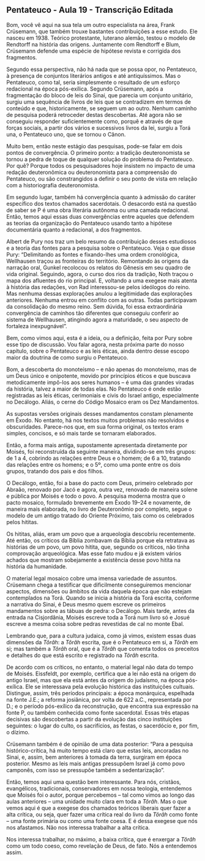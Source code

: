 ## Pentateuco - Aula 19 - Transcrição Editada

Bom, você vê aqui na sua tela um outro especialista na área, Frank Crüsemann, que também trouxe bastantes contribuições a esse estudo. Ele nasceu em 1938. Teórico protestante, luterano alemão, testou o modelo de Rendtorff na história das origens. Juntamente com Rendtorff e Blum, Crüsemann defende uma espécie de hipótese revista e corrigida dos fragmentos. 

Segundo essa perspectiva, não há nada que se possa opor, no Pentateuco, à presença de conjuntos literários antigos e até antiquíssimos. Mas o Pentateuco, como tal, seria simplesmente o resultado de um esforço redacional na época pós-exílica. Segundo Crüsemann, após a fragmentação do bloco de leis do Sinai, que parecia um conjunto unitário, surgiu uma sequência de livros de leis que se contradizem em termos de conteúdo e que, historicamente, se seguem um ao outro. Nenhum caminho de pesquisa poderá retroceder destas descobertas. Até agora não se conseguiu responder suficientemente como, porquê e através de que forças sociais, a partir dos vários e sucessivos livros da lei, surgiu a Torá una, o Pentateuco uno, que se tornou o Cânon.

Muito bem, então neste estágio das pesquisas, pode-se falar em dois pontos de convergência. O primeiro ponto: a tradição deuteronomista se tornou a pedra de toque de qualquer solução do problema do Pentateuco. Por quê? Porque todos os pesquisadores hoje insistem no impacto de uma redação deuteronômica ou deuteronomista para a compreensão do Pentateuco, ou são constrangidos a definir o seu ponto de vista em relação com a historiografia deuteronomista.

Em segundo lugar, também há convergência quanto à admissão do caráter específico dos textos chamados sacerdotais. O desacordo está na questão de saber se P é uma obra literária autônoma ou uma camada redacional. Então, temos aqui essas duas convergências entre aqueles que defendem as teorias da organização do Pentateuco usando tanto a hipótese documentária quanto a redacional, a dos fragmentos.

Albert de Pury nos traz um belo resumo da contribuição desses estudiosos e a teoria das fontes para a pesquisa sobre o Pentateuco. Veja o que disse Pury: “Delimitando as fontes e fixando-lhes uma ordem cronológica, Wellhausen traçou as fronteiras do território. Remontando às origens da narração oral, Gunkel recolocou os relatos do Gênesis em seu quadro de vida original. Seguindo, agora, o curso dos rios da tradição, Noth traçou o mapa dos afluentes do rio principal. E, voltando a uma exegese mais atenta à história das redações, von Rad interessou-se pelos ideólogos do reino. Mas nenhuma dessas explorações anulou a legitimidade das explorações anteriores. Nenhuma entrou em conflito com as outras. Todas participavam da consolidação do mesmo reino. Sem dúvida, foi essa extraordinária convergência de caminhos tão diferentes que conseguiu conferir ao sistema de Wellhausen, atingindo agora a maturidade, o seu aspecto de fortaleza inexpugnável”.

Bem, como vimos aqui, esta é a ideia, ou a definição, feita por Pury sobre esse tipo de discussão. Vou falar agora, nesta próxima parte do nosso capítulo, sobre o Pentateuco e as leis éticas, ainda dentro desse escopo maior da doutrina de como surgiu o Pentateuco.

Bom, a descoberta do monoteísmo – e não apenas do monoteísmo, mas de um Deus único e onipotente, movido por princípios éticos e que buscava metodicamente impô-los aos seres humanos –  é uma das grandes viradas da história, talvez a maior de todas elas. No Pentateuco é onde estão registradas as leis éticas, cerimoniais e civis do Israel antigo, especialmente no Decálogo. Aliás, o cerne do Código Mosaico eram os Dez Mandamentos.

As supostas versões originais desses mandamentos constam plenamente em Êxodo. No entanto, há nos textos muitos problemas não resolvidos e obscuridades. Parece-nos que, em sua forma original, os textos eram simples, concisos, e só mais tarde se tornaram elaborados.

Então, a forma mais antiga, supostamente apresentada diretamente por Moisés, foi reconstruída da seguinte maneira, dividindo-se em três grupos: de 1 a 4, cobrindo as relações entre Deus e o homem; de 6 a 10, tratando das relações entre os homens; e o 5º, como uma ponte entre os dois grupos, tratando dos pais e dos filhos. 

O Decálogo, então, foi a base do pacto com Deus, primeiro celebrado por Abraão, renovado por Jacó e agora, outra vez, renovado de maneira solene e pública por Moisés e todo o povo. A pesquisa moderna mostra que o pacto mosaico, formulado brevemente em Êxodo 19–24 e novamente, de maneira mais elaborada, no livro de Deuteronômio por completo, segue o modelo de um antigo tratado do Oriente Próximo, tais como os celebrados pelos hititas. 

Os hititas, aliás, eram um povo que a arqueologia descobriu recentemente. Até então, os críticos da Bíblia zombavam da Bíblia porque ela retratava as histórias de um povo, um povo hitita, que, segundo os críticos, não tinha comprovação arqueológica. Mas esse fato mudou e já existem vários achados que mostram sobejamente a existência desse povo hitita na história da humanidade.

O material legal mosaico cobre uma imensa variedade de assuntos. Crüsemann chega a testificar que dificilmente conseguiremos mencionar aspectos, dimensões ou âmbitos da vida daquela época que não estejam contemplados na Torá. Quando se inicia a história da Torá escrita, conforme a narrativa do Sinai, é Deus mesmo quem escreve os primeiros mandamentos sobre as tábuas de pedra: o Decálogo. Mais tarde, antes da entrada na Cisjordânia, Moisés escreve toda a Torá num livro só e Josué escreve a mesma coisa sobre pedras revestidas de cal no monte Ebal. 

Lembrando que, para a cultura judaica, como já vimos, existem essas duas dimensões da _Tôrâh_: a _Tôrâh_ escrita, que é o Pentateuco em si, a _Tôrâh_ em si; mas também a _Tôrâh_ oral, que é a _Tôrâh_ que comenta todos os preceitos e detalhes do que está escrito e registrado na _Tôrâh_ escrita.

De acordo com os críticos, no entanto, o material legal não data do tempo de Moisés. Eissfeldt, por exemplo, certifica que a lei não está na origem do antigo Israel, mas que ela está antes da origem do judaísmo, na época pós-exílica. Ele se interessava pela evolução histórica das instituições cultuais. Distingue, assim, três períodos principais: a época monárquica, espelhada na fonte J.E.; a reforma josiânica, por volta de 622 a.C., representada por D.; e o período pós-exílico da reconstrução, que encontra sua expressão na fonte P, ou também conhecida como fonte sacerdotal. Essas três etapas decisivas são descobertas a partir da evolução das cinco instituições seguintes: o lugar do culto, os sacrifícios, as festas, o sacerdócio e, por fim, o dízimo. 

Crüsemann também é de opinião de uma data posterior: “Para a pesquisa histórico-crítica, há muito tempo está claro que estas leis, ancoradas no Sinai, e, assim, bem anteriores à tomada da terra, surgiram em época posterior. Mesmo as leis mais antigas pressupõem Israel já como povo camponês, com isso se pressupõe também a sedentarização”.

Então, temos aqui uma questão bem interessante. Para nós, cristãos, evangélicos, tradicionais, conservadores em nossa teologia, entendemos que Moisés foi o autor, porque percebemos – tal como vimos ao longo das aulas anteriores – uma unidade muito clara em toda a _Tôrâh_.  Mas o que vemos aqui é que a exegese dos chamados teóricos liberais quer fazer a alta crítica, ou seja, quer fazer uma crítica real do livro da _Tôrâh_ como fonte – uma fonte primária ou como uma fonte coesa. E é dessa exegese que nós nos afastamos. Não nos interessa trabalhar a alta crítica. 

Nos interessa trabalhar, no máximo, a baixa crítica, que é enxergar a _Tôrâh_ como um todo coeso, como revelação de Deus, de fato. Nós a entendemos assim. 
